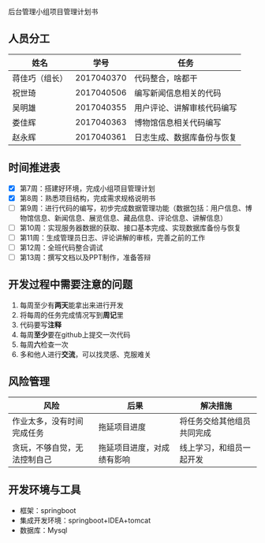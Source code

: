 后台管理小组项目管理计划书

## 人员分工

| 姓名           | 学号       | 任务                       |
| -------------- | ---------- | -------------------------- |
| 蒋佳巧（组长） | 2017040370 | 代码整合，啥都干           |
| 祝世琦         | 2017040506 | 编写新闻信息相关的代码     |
| 吴明雄         | 2017040355 | 用户评论、讲解审核代码编写 |
| 娄佳辉         | 2017040363 | 博物馆信息相关代码编写     |
| 赵永辉         | 2017040361 | 日志生成、数据库备份与恢复 |

## 时间推进表
   - [x] 第7周：搭建好环境，完成小组项目管理计划
   - [x] 第8周：熟悉项目结构，完成需求规格说明书
   - [ ] 第9周：进行代码的编写，初步完成数据管理功能（数据包括：用户信息、博物馆信息、新闻信息、展览信息、藏品信息、评论信息、讲解信息）
   - [ ] 第10周：实现服务器数据的获取、接口基本完成、实现数据库备份与恢复
   - [ ] 第11周：生成管理员日志、评论讲解的审核，完善之前的工作
   - [ ] 第12周：全班代码整合调试
   - [ ] 第13周：撰写文档以及PPT制作，准备答辩

## 开发过程中需要注意的问题
   1. 每周至少有**两天**能拿出来进行开发
   2. 将每周的任务完成情况写到**周记**里
   3. 代码要写**注释**
   4. 每周**至少**要在github上提交一次代码
   5. 每周**六**检查一次
   6. 多和他人进行**交流**，可以找灵感、克服难关

## 风险管理
| 风险                         | 后果                       | 解决措施                   |
| ---------------------------- | -------------------------- | -------------------------- |
| 作业太多，没有时间完成任务   | 拖延项目进度               | 将任务交给其他组员共同完成 |
| 贪玩，不够自觉，无法控制自己 | 拖延项目进度，对成绩有影响 | 线上学习，和组员一起开发   |

## 开发环境与工具
* 框架：springboot
* 集成开发环境：springboot+IDEA+tomcat
* 数据库：Mysql
